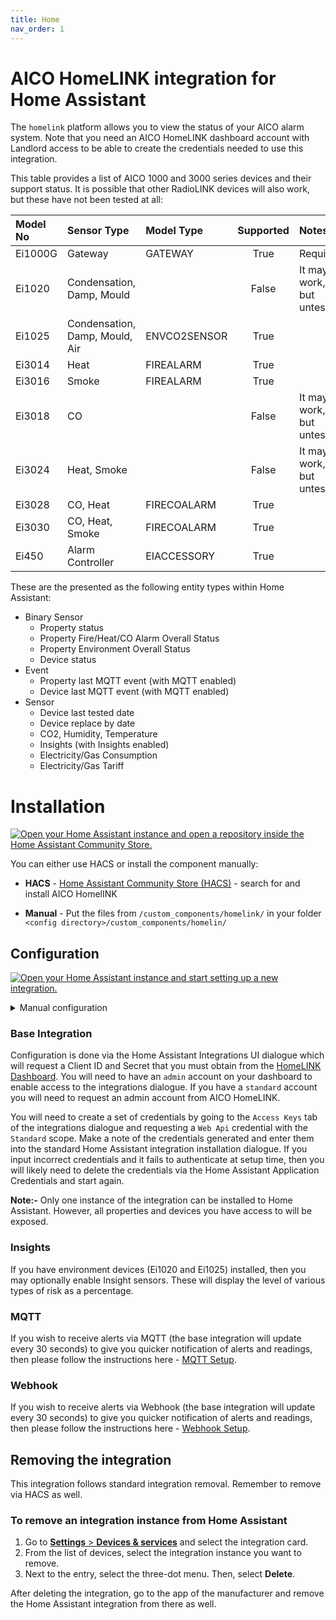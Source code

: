 ```yaml
---
title: Home
nav_order: 1
---
```


# AICO HomeLINK integration for Home Assistant

The `homelink` platform allows you to view the status of your AICO alarm system. Note that you need an AICO HomeLINK dashboard account with Landlord access to be able to create the credentials needed to use this integration.

This table provides a list of AICO 1000 and 3000 series devices and their support status. It is possible that other RadioLINK devices will also work, but these have not been tested at all:

| **Model No** | **Sensor Type**  |**Model Type**    |**Supported** | **Notes**                   |
|:-------------|:-----------------|:-----------------|:------------:|:----------------------------|
| Ei1000G      | Gateway          | GATEWAY          | True         | Required                    |
| Ei1020       | Condensation, Damp, Mould |         | False        | It may work, but untested   |
| Ei1025       | Condensation, Damp, Mould, Air | ENVCO2SENSOR | True |                           |
| Ei3014       | Heat             | FIREALARM        | True         |                             |
| Ei3016       | Smoke            | FIREALARM        | True         |                             |
| Ei3018       | CO               |                  | False        | It may work, but untested   |
| Ei3024       | Heat, Smoke      |                  | False        | It may work, but untested   |
| Ei3028       | CO, Heat         | FIRECOALARM      | True         |                             |
| Ei3030       | CO, Heat, Smoke  | FIRECOALARM      | True         |                             |
| Ei450        | Alarm Controller | EIACCESSORY      | True         |                             |

These are the presented as the following entity types within Home Assistant:

- Binary Sensor
  - Property status
  - Property Fire/Heat/CO Alarm Overall Status
  - Property Environment Overall Status
  - Device status
- Event 
  - Property last MQTT event (with MQTT enabled)
  - Device last MQTT event (with MQTT enabled)
- Sensor 
  - Device last tested date
  - Device replace by date
  - CO2, Humidity, Temperature
  - Insights (with Insights enabled)
  - Electricity/Gas Consumption
  - Electricity/Gas Tariff

# Installation
[![Open your Home Assistant instance and open a repository inside the Home Assistant Community Store.](https://my.home-assistant.io/badges/hacs_repository.svg)](https://my.home-assistant.io/redirect/hacs_repository/?owner=RogerSelwyn&repository=AICO_HomeLINK)

You can either use HACS or install the component manually:
- **HACS** - [Home Assistant Community Store (HACS)](https://hacs.xyz/) - search for and install AICO HomelINK

- **Manual** - Put the files from `/custom_components/homelink/` in your folder `<config directory>/custom_components/homelin/`

## Configuration
[![Open your Home Assistant instance and start setting up a new integration.](https://my.home-assistant.io/badges/config_flow_start.svg)](https://my.home-assistant.io/redirect/config_flow_start/?domain=homelink)

<details><summary>Manual configuration</summary>If the above My button doesn't work, you can also perform the following steps manually: 

* Browse to your Home Assistant instance.
* Go to [Settings > Devices & Services](https://my.home-assistant.io/redirect/integrations). 
* In the bottom right corner, select the [Add Integration](https://my.home-assistant.io/redirect/config_flow_start?domain=homelink) button.
* From the list, select AICO HomeLINK.
* Follow the instructions on screen to complete the setup.
  
</details>

### Base Integration
Configuration is done via the Home Assistant Integrations UI dialogue which will request a Client ID and Secret that you must obtain from the [HomeLINK Dashboard](https://dashboard.live.homelync.io/#/pages/admin/integrations). You will need to have an `admin` account on your dashboard to enable access to the integrations dialogue. If you have a `standard` account you will need to request an admin account from AICO HomeLINK. 

You will need to create a set of credentials by going to the `Access Keys` tab of the integrations dialogue and requesting a `Web Api` credential with the `Standard` scope. Make a note of the credentials generated and enter them into the standard Home Assistant integration installation dialogue. If you input incorrect credentials and it fails to authenticate at setup time, then you will likely need to delete the credentials via the Home Assistant Application Credentials and start again. 

**Note:-** Only one instance of the integration can be installed to Home Assistant. However, all properties and devices you have access to will be exposed.

### Insights
If you have environment devices (Ei1020 and Ei1025) installed, then you may optionally enable Insight sensors. These will display the level of various types of risk as a percentage.

### MQTT
If you wish to receive alerts via MQTT (the base integration will update every 30 seconds) to give you quicker notification of alerts and readings, then please follow the instructions here - [MQTT Setup](mqtt.md#setup-and-configuration).

### Webhook
If you wish to receive alerts via Webhook (the base integration will update every 30 seconds) to give you quicker notification of alerts and readings, then please follow the instructions here - [Webhook Setup](webhook.md#setup-and-configuration).

## Removing the integration

This integration follows standard integration removal. Remember to remove via HACS as well.

### To remove an integration instance from Home Assistant

1. Go to [**Settings** > **Devices & services**](https://my.home-assistant.io/redirect/integrations) and select the integration card.
2. From the list of devices, select the integration instance you want to remove.
3. Next to the entry, select the three-dot menu. Then, select **Delete**.

After deleting the integration, go to the app of the manufacturer and remove the Home Assistant integration from there as well.
